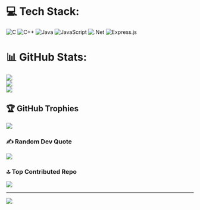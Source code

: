 
# 💻 Tech Stack:
![C](https://img.shields.io/badge/c-%2300599C.svg?style=for-the-badge&logo=c&logoColor=white) ![C++](https://img.shields.io/badge/c++-%2300599C.svg?style=for-the-badge&logo=c%2B%2B&logoColor=white) ![Java](https://img.shields.io/badge/java-%23ED8B00.svg?style=for-the-badge&logo=openjdk&logoColor=white) ![JavaScript](https://img.shields.io/badge/javascript-%23323330.svg?style=for-the-badge&logo=javascript&logoColor=%23F7DF1E) ![.Net](https://img.shields.io/badge/.NET-5C2D91?style=for-the-badge&logo=.net&logoColor=white) ![Express.js](https://img.shields.io/badge/express.js-%23404d59.svg?style=for-the-badge&logo=express&logoColor=%2361DAFB)
# 📊 GitHub Stats:
![](https://github-readme-stats.vercel.app/api?username=DTH235646-NguyenVanChiHao&theme=transparent&hide_border=false&include_all_commits=true&count_private=true)<br/>
![](https://nirzak-streak-stats.vercel.app/?user=DTH235646-NguyenVanChiHao&theme=transparent&hide_border=false)<br/>
![](https://github-readme-stats.vercel.app/api/top-langs/?username=DTH235646-NguyenVanChiHao&theme=transparent&hide_border=false&include_all_commits=true&count_private=true&layout=compact)

## 🏆 GitHub Trophies
![](https://github-profile-trophy.vercel.app/?username=DTH235646-NguyenVanChiHao&theme=radical&no-frame=false&no-bg=true&margin-w=4)

### ✍️ Random Dev Quote
![](https://quotes-github-readme.vercel.app/api?type=horizontal&theme=radical)

### 🔝 Top Contributed Repo
![](https://github-contributor-stats.vercel.app/api?username=DTH235646-NguyenVanChiHao&limit=5&theme=dark&combine_all_yearly_contributions=true)

---
[![](https://visitcount.itsvg.in/api?id=DTH235646-NguyenVanChiHao&icon=0&color=0)](https://visitcount.itsvg.in)

<!-- Proudly created with GPRM ( https://gprm.itsvg.in ) -->
